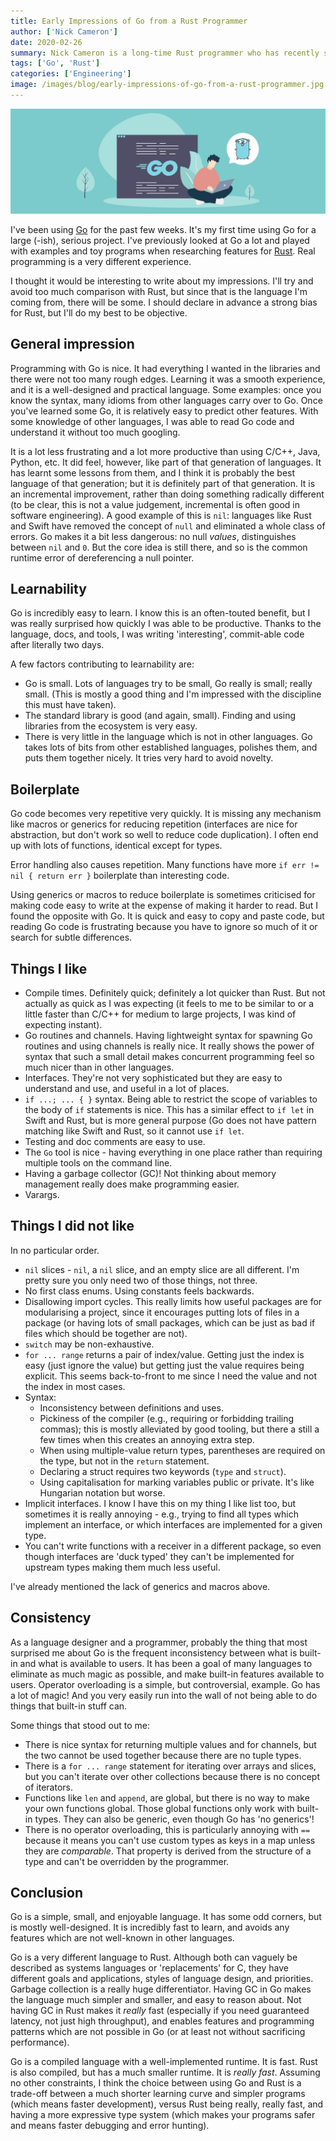 ```yaml
---
title: Early Impressions of Go from a Rust Programmer
author: ['Nick Cameron']
date: 2020-02-26
summary: Nick Cameron is a long-time Rust programmer who has recently started using Go. In this post, he talks about his early impressions of Go. Read this post to learn more. 
tags: ['Go', 'Rust']
categories: ['Engineering']
image: /images/blog/early-impressions-of-go-from-a-rust-programmer.jpg
---
```


![Early impressions of Go from a Rust programmer](media/early-impressions-of-go-from-a-rust-programmer.jpg)

I've been using [Go](https://en.wikipedia.org/wiki/Go_(programming_language)) for the past few weeks. It's my first time using Go for a large (-ish), serious project. I've previously looked at Go a lot and played with examples and toy programs when researching features for [Rust](https://en.wikipedia.org/wiki/Rust_(programming_language)). Real programming is a very different experience.

I thought it would be interesting to write about my impressions. I'll try and avoid too much comparison with Rust, but since that is the language I'm coming from, there will be some. I should declare in advance a strong bias for Rust, but I'll do my best to be objective.

## General impression

Programming with Go is nice. It had everything I wanted in the libraries and there were not too many rough edges. Learning it was a smooth experience, and it is a well-designed and practical language. Some examples: once you know the syntax, many idioms from other languages carry over to Go. Once you've learned some Go, it is relatively easy to predict other features. With some knowledge of other languages, I was able to read Go code and understand it without too much googling.

It is a lot less frustrating and a lot more productive than using C/C++, Java, Python, etc. It did feel, however, like part of that generation of languages. It has learnt some lessons from them, and I think it is probably the best language of that generation; but it is definitely part of that generation. It is an incremental improvement, rather than doing something radically different (to be clear, this is not a value judgement, incremental is often good in software engineering). A good example of this is `nil`: languages like Rust and Swift have removed the concept of `null` and eliminated a whole class of errors. Go makes it a bit less dangerous: no null *values*, distinguishes between `nil` and `0`. But the core idea is still there, and so is the common runtime error of dereferencing a null pointer.

## Learnability

Go is incredibly easy to learn. I know this is an often-touted benefit, but I was really surprised how quickly I was able to be productive. Thanks to the language, docs, and tools, I was writing 'interesting', commit-able code after literally two days.

A few factors contributing to learnability are:

* Go is small. Lots of languages try to be small, Go really is small; really small. (This is mostly a good thing and I'm impressed with the discipline this must have taken).
* The standard library is good (and again, small). Finding and using libraries from the ecosystem is very easy.
* There is very little in the language which is not in other languages. Go takes lots of bits from other established languages, polishes them, and puts them together nicely. It tries very hard to avoid novelty.

## Boilerplate

Go code becomes very repetitive very quickly. It is missing any mechanism like macros or generics for reducing repetition (interfaces are nice for abstraction, but don't work so well to reduce code duplication). I often end up with lots of functions, identical except for types.

Error handling also causes repetition. Many functions have more `if err != nil { return err }` boilerplate than interesting code.

Using generics or macros to reduce boilerplate is sometimes criticised for making code easy to write at the expense of making it harder to read. But I found the opposite with Go. It is quick and easy to copy and paste code, but reading Go code is frustrating because you have to ignore so much of it or search for subtle differences.

## Things I like

* Compile times. Definitely quick; definitely a lot quicker than Rust. But not actually as quick as I was expecting (it feels to me to be similar to or a little faster than C/C++ for medium to large projects, I was kind of expecting instant).
* Go routines and channels. Having lightweight syntax for spawning Go routines and using channels is really nice. It really shows the power of syntax that such a small detail makes concurrent programming feel so much nicer than in other languages.
* Interfaces. They're not very sophisticated but they are easy to understand and use, and useful in a lot of places.
* `if ...; ... { }` syntax. Being able to restrict the scope of variables to the body of `if` statements is nice. This has a similar effect to `if let` in Swift and Rust, but is more general purpose (Go does not have pattern matching like Swift and Rust, so it cannot use `if let`.
* Testing and doc comments are easy to use.
* The `Go` tool is nice - having everything in one place rather than requiring multiple tools on the command line.
* Having a garbage collector (GC)! Not thinking about memory management really does make programming easier.
* Varargs.

## Things I did not like

In no particular order.

* `nil` slices - `nil`, a `nil` slice, and an empty slice are all different. I'm pretty sure you only need two of those things, not three.
* No first class enums. Using constants feels backwards.
* Disallowing import cycles. This really limits how useful packages are for modularising a project, since it encourages putting lots of files in a package (or having lots of small packages, which can be just as bad if files which should be together are not).
* `switch` may be non-exhaustive.
* `for ... range` returns a pair of index/value. Getting just the index is easy (just ignore the value) but getting just the value requires being explicit. This seems back-to-front to me since I need the value and not the index in most cases.
* Syntax:
  - Inconsistency between definitions and uses.
  - Pickiness of the compiler (e.g., requiring or forbidding trailing commas); this is mostly alleviated by good tooling, but there a still a few times when this creates an annoying extra step.
  - When using multiple-value return types, parentheses are required on the type, but not in the `return` statement.
  - Declaring a struct requires two keywords (`type` and `struct`).
  - Using capitalisation for marking variables public or private. It's like Hungarian notation but worse.
* Implicit interfaces. I know I have this on my thing I like list too, but sometimes it is really annoying - e.g., trying to find all types which implement an interface, or which interfaces are implemented for a given type.
* You can't write functions with a receiver in a different package, so even though interfaces are 'duck typed' they can't be implemented for upstream types making them much less useful.

I've already mentioned the lack of generics and macros above.

## Consistency

As a language designer and a programmer, probably the thing that most surprised me about Go is the frequent inconsistency between what is built-in and what is available to users. It has been a goal of many languages to eliminate as much magic as possible, and make built-in features available to users. Operator overloading is a simple, but controversial, example. Go has a lot of magic! And you very easily run into the wall of not being able to do things that built-in stuff can.

Some things that stood out to me:

* There is nice syntax for returning multiple values and for channels, but the two cannot be used together because there are no tuple types.
* There is a `for ... range` statement for iterating over arrays and slices, but you can't iterate over other collections because there is no concept of iterators.
* Functions like `len` and `append`, are global, but there is no way to make your own functions global. Those global functions only work with built-in types. They can also be generic, even though Go has 'no generics'!
* There is no operator overloading, this is particularly annoying with `==` because it means you can't use custom types as keys in a map unless they are *comparable*. That property is derived from the structure of a type and can't be overridden by the programmer.

## Conclusion

Go is a simple, small, and enjoyable language. It has some odd corners, but is mostly well-designed. It is incredibly fast to learn, and avoids any features which are not well-known in other languages.

Go is a very different language to Rust. Although both can vaguely be described as systems languages or 'replacements' for C, they have different goals and applications, styles of language design, and priorities. Garbage collection is a really huge differentiator. Having GC in Go makes the language much simpler and smaller, and easy to reason about. Not having GC in Rust makes it *really* fast (especially if you need guaranteed latency, not just high throughput), and enables features and programming patterns which are not possible in Go (or at least not without sacrificing performance).

Go is a compiled language with a well-implemented runtime. It is fast. Rust is also compiled, but has a much smaller runtime. It is *really fast*. Assuming no other constraints, I think the choice between using Go and Rust is a trade-off between a much shorter learning curve and simpler programs (which means faster development), versus Rust being really, really fast, and having a more expressive type system (which makes your programs safer and means faster debugging and error hunting).
